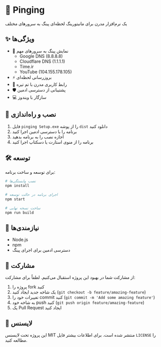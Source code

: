 # 🚀 Pinging

یک نرم‌افزار مدرن برای مانیتورینگ لحظه‌ای پینگ به سرورهای مختلف

## ✨ ویژگی‌ها

- 🎯 نمایش پینگ به سرورهای مهم
  - Google DNS (8.8.8.8)
  - Cloudflare DNS (1.1.1.1)
  - Time.ir
  - YouTube (104.155.178.105)
- ⚡ بروزرسانی لحظه‌ای
- 🎨 رابط کاربری مدرن با تم تیره
- 🛡️ پشتیبانی از دسترسی ادمین
- 💻 سازگار با ویندوز

## 🚀 نصب و راه‌اندازی

1. فایل `pinging Setup.exe` را از پوشه `dist` دانلود کنید
2. برنامه را با دسترسی ادمین اجرا کنید
3. اجازه نصب را به برنامه بدهید
4. برنامه را از منوی استارت یا دسکتاپ اجرا کنید

## 🛠️ توسعه

برای توسعه و ساخت برنامه:

```bash
# نصب وابستگی‌ها
npm install

# اجرای برنامه در حالت توسعه
npm start

# ساخت نسخه نهایی
npm run build
```

## 📝 نیازمندی‌ها

- Node.js
- npm
- دسترسی ادمین برای اجرای پینگ

## 🤝 مشارکت

از مشارکت شما در بهبود این پروژه استقبال می‌کنیم. لطفاً برای مشارکت:

1. پروژه را fork کنید
2. یک شاخه جدید ایجاد کنید (`git checkout -b feature/amazing-feature`)
3. تغییرات خود را commit کنید (`git commit -m 'Add some amazing feature'`)
4. به شاخه خود push کنید (`git push origin feature/amazing-feature`)
5. یک Pull Request ایجاد کنید

## 📄 لایسنس

این پروژه تحت لایسنس MIT منتشر شده است. برای اطلاعات بیشتر فایل `LICENSE` را مطالعه کنید.
